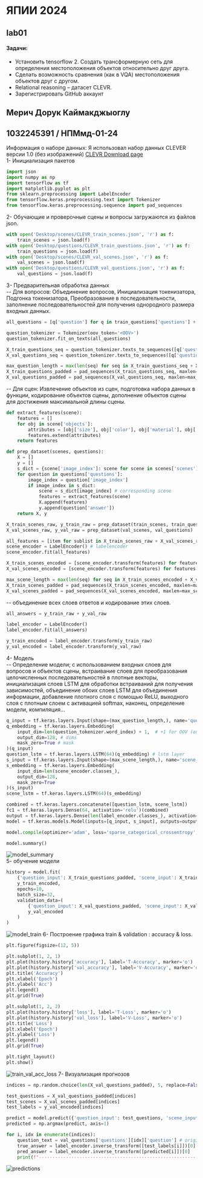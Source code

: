# ЯПИИ 2024
## lab01
#### Задачи:
- Установить tensorflow 2. Создать трансформерную сеть для определения местоположения объектов относительно друг друга.
- Сделать возможность сравнения (как в VQA) местоположения объектов друг с другом.
- Relational reasoning – датасет CLEVR.
- Зарегистрировать GitHub аккаунт
## Мерич Дорук Каймакджыоглу
## 1032245391 / НПМмд-01-24
Информация о наборе данных: Я использовал набор данных CLEVER версии 1.0 (без изображений) [CLEVR Download page](https://cs.stanford.edu/people/jcjohns/clevr/) <br>
1- Инициализация пакетов
```python 
import json
import numpy as np
import tensorflow as tf
import matplotlib.pyplot as plt
from sklearn.preprocessing import LabelEncoder
from tensorflow.keras.preprocessing.text import Tokenizer
from tensorflow.keras.preprocessing.sequence import pad_sequences
```
2- Обучающие и проверочные сцены и вопросы загружаются из файлов json.
```python 
with open('Desktop/scenes/CLEVR_train_scenes.json', 'r') as f:
    train_scenes = json.load(f)
with open('Desktop/questions/CLEVR_train_questions.json', 'r') as f:
    train_questions = json.load(f)
with open('Desktop/scenes/CLEVR_val_scenes.json', 'r') as f:
    val_scenes = json.load(f)
with open('Desktop/questions/CLEVR_val_questions.json', 'r') as f:
    val_questions = json.load(f)
```
3- Предварительная обработка данных
<br>
-- Для вопросов: Объединение вопросов, Инициализация токенизатора, Подгонка токенизатора, Преобразование в последовательности, заполнение последовательностей для получения однородного размера входных данных.
```python
all_questions = [q['question'] for q in train_questions['questions'] + val_questions['questions']]

question_tokenizer = Tokenizer(oov_token='<OOV>')
question_tokenizer.fit_on_texts(all_questions)

X_train_questions_seq = question_tokenizer.texts_to_sequences([q['question'] for q in train_questions['questions']])
X_val_questions_seq = question_tokenizer.texts_to_sequences([q['question'] for q in val_questions['questions']])

max_question_length = max(len(seq) for seq in X_train_questions_seq + X_val_questions_seq) # max len for padding.
X_train_questions_padded = pad_sequences(X_train_questions_seq, maxlen=max_question_length, padding='post')
X_val_questions_padded = pad_sequences(X_val_questions_seq, maxlen=max_question_length, padding='post')
```
-- Для сцен: Извлечение объектов из сцен, подготовка набора данных в функции, кодирование объектов сцены, дополнение объектов сцены для достижения максимальной длины сцены.
```python
def extract_features(scene):
    features = []
    for obj in scene['objects']:
        attributes = [obj['size'], obj['color'], obj['material'], obj['shape']] # size, color, shape etc...
        features.extend(attributes)
    return features

def prep_dataset(scenes, questions):
    X = []
    y = []
    s_dict = {scene['image_index']: scene for scene in scenes['scenes']} # dict for quick access.
    for question in questions['questions']:
        image_index = question['image_index']
        if image_index in s_dict:
            scene = s_dict[image_index] # corresponding scene
            features = extract_features(scene)
            X.append(features)
            y.append(question['answer'])
    return X, y

X_train_scenes_raw, y_train_raw = prep_dataset(train_scenes, train_questions)
X_val_scenes_raw, y_val_raw = prep_dataset(val_scenes, val_questions)

all_features = [item for sublist in X_train_scenes_raw + X_val_scenes_raw for item in sublist] # combining features of scenes 
scene_encoder = LabelEncoder() # labelencoder
scene_encoder.fit(all_features)

X_train_scenes_encoded = [scene_encoder.transform(features) for features in X_train_scenes_raw]
X_val_scenes_encoded = [scene_encoder.transform(features) for features in X_val_scenes_raw]

max_scene_length = max(len(seq) for seq in X_train_scenes_encoded + X_val_scenes_encoded) # max len for padding.
X_train_scenes_padded = pad_sequences(X_train_scenes_encoded, maxlen=max_scene_length, padding='post')
X_val_scenes_padded = pad_sequences(X_val_scenes_encoded, maxlen=max_scene_length, padding='post')
```
-- объединение всех слоев ответов и кодирование этих слоев.
```python
all_answers = y_train_raw + y_val_raw

label_encoder = LabelEncoder()
label_encoder.fit(all_answers)

y_train_encoded = label_encoder.transform(y_train_raw)
y_val_encoded = label_encoder.transform(y_val_raw)
```
4- Модель
<br>
-- Определение модели; с использованием входных слоев для вопросов и объектов сцены,
встраивание слоев для преобразования целочисленных последовательностей в плотные векторы,
инициализация слоев LSTM для обработки встраиваний для получения зависимостей,
объединение обоих слоев LSTM для объединения информации,
добавление плотного слоя с помощью ReLU,
выходного слоя с плотным слоем с активацией softmax,
наконец, определение модели, компиляция...
```python
q_input = tf.keras.layers.Input(shape=(max_question_length,), name='question_input')
q_embedding = tf.keras.layers.Embedding(
    input_dim=len(question_tokenizer.word_index) + 1,  # +1 for OOV (out of voc)
    output_dim=128, # dims
    mask_zero=True # mask
)(q_input)
question_lstm = tf.keras.layers.LSTM(64)(q_embedding) # lstm layer
s_input = tf.keras.layers.Input(shape=(max_scene_length,), name='scene_input')
s_embedding = tf.keras.layers.Embedding(
    input_dim=len(scene_encoder.classes_),
    output_dim=128,
    mask_zero=True
)(s_input)
scene_lstm = tf.keras.layers.LSTM(64)(s_embedding)

combined = tf.keras.layers.concatenate([question_lstm, scene_lstm])
fc1 = tf.keras.layers.Dense(64, activation='relu')(combined)
output = tf.keras.layers.Dense(len(label_encoder.classes_), activation='softmax')(fc1)
model = tf.keras.models.Model(inputs=[q_input, s_input], outputs=output)

model.compile(optimizer='adam', loss='sparse_categorical_crossentropy', metrics=['accuracy'])

model.summary()
```
![model_summary](images/modelsummary.png)
<br>
5- обучение модели
```python
history = model.fit(
    {'question_input': X_train_questions_padded, 'scene_input': X_train_scenes_padded},
    y_train_encoded,
    epochs=10,
    batch_size=32,
    validation_data=(
        {'question_input': X_val_questions_padded, 'scene_input': X_val_scenes_padded},
        y_val_encoded
    )
)
```
![model_train](images/modeltrain.png)
6- Построение графика train & validation : accuracy & loss.
```python
plt.figure(figsize=(12, 5))

plt.subplot(1, 2, 1)
plt.plot(history.history['accuracy'], label='T-Accuracy', marker='o')
plt.plot(history.history['val_accuracy'], label='V-Accuracy', marker='o')
plt.title('Accuracy')
plt.xlabel('Epoch')
plt.ylabel('Acc')
plt.legend()
plt.grid(True)

plt.subplot(1, 2, 2)
plt.plot(history.history['loss'], label='T-Loss', marker='o')
plt.plot(history.history['val_loss'], label='V-Loss', marker='o')
plt.title('Loss')
plt.xlabel('Epoch')
plt.ylabel('Loss')
plt.legend()
plt.grid(True)

plt.tight_layout()
plt.show()
```
![train_val_acc_loss](images/accuracyloss.png)
7- Визуализация прогнозов
```python
indices = np.random.choice(len(X_val_questions_padded), 5, replace=False)

test_questions = X_val_questions_padded[indices]
test_scenes = X_val_scenes_padded[indices]
test_labels = y_val_encoded[indices]

predict = model.predict({'question_input': test_questions, 'scene_input': test_scenes})
predicted = np.argmax(predict, axis=1)

for i, idx in enumerate(indices):
    question_text = val_questions['questions'][idx]['question'] # original question
    true_answer = label_encoder.inverse_transform([test_labels[i]])[0]
    pred_answer = label_encoder.inverse_transform([predicted[i]])[0]
    print(f"--------------------------------------------------------------------------\nQuestion: {question_text}\nTrue Answer: {true_answer}\nPredicted Answer: {pred_answer}\n--------------------------------------------------------------------------\n")
```
![predictions](images/preds.png)
